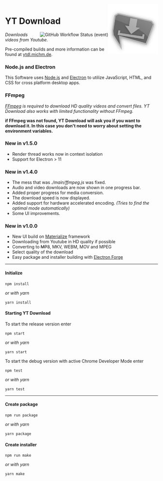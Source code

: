 <img src="https://raw.githubusercontent.com/jibbex/yt-Download/master/assets/images/icon-512.png" align="right" width="164" height="164">

# YT Download
<img alt="GitHub Workflow Status (event)" src="https://img.shields.io/github/workflow/status/jibbex/yt-Download/build?event=push" align="right">

*Downloads videos from Youtube.*

Pre-compiled builds and more information can be found at [ytdl.michm.de](https://ytdl.michm.de).

### Node.js and Electron
This Software uses [Node.js](https://nodejs.org/en/) and [Electron](https://electronjs.org/) to utilize JavaScript, HTML, and CSS for cross platform desktop apps.


### FFmpeg
*[FFmpeg](https://www.ffmpeg.org/) is required to download HD quality videos and convert files. YT Download also works with limited functionality without FFmpeg.*

**if FFmpeg was not found, YT Download will ask you if you want to download it. In this case you don't need to worry about setting the environment variables.**

### New in v1.5.0
* Render thread works now in context isolation
* Support for Electron > 11

### New in v1.4.0

* The mess that was *./main/ffmpeg.js* was fixed.
* Audio and video downloads are now shown in one progress bar.
* Added proper progress for media conversion.
* The download speed is now displayed.
* Added support for hardware accelerated encoding. *(Tries to find the optimal mode automatically)*
* Some UI improvements.

### New in v1.0.0

* New UI build on [Materialize](https://materializecss.com/) framework
* Downloading from Youtube in HD quality if possible
* Converting to ~~MP3~~, MKV, WEBM, MOV and MPEG
* Select quality of the download
* Easy package and installer building with [Electron Forge](https://github.com/electron-userland/electron-forge)

---
#### Initialize
```
npm install
```
*or with yarn*
```
yarn install
```

#### Starting YT Download
To start the release version enter
```
npm start
```
*or with yarn*
```
yarn start
```

To start the debug version with active Chrome Developer Mode enter
```
npm test
```
*or with yarn*
```
yarn test
```

---
#### Create package
```
npm run package
```
*or with yarn*
```
yarn package
```

#### Create installer
```
npm run make
```
*or with yarn*
```
yarn make
```
